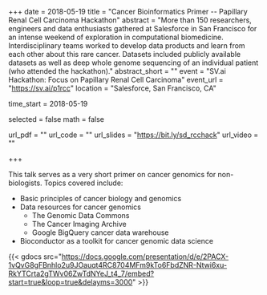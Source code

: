 +++
date = 2018-05-19
title = "Cancer Bioinformatics Primer -- Papillary Renal Cell Carcinoma Hackathon"
abstract = "More than 150 researchers, engineers and data enthusiasts gathered at Salesforce in San Francisco for an intense weekend of exploration in computational biomedicine. Interdisciplinary teams worked to develop data products and learn from each other about this rare cancer. Datasets included publicly available datasets as well as deep whole genome sequencing of an individual patient (who attended the hackathon)."
abstract_short = ""
event = "SV.ai Hackathon: Focus on Papillary Renal Cell Carcinoma"
event_url = "https://sv.ai/p1rcc"
location = "Salesforce, San Francisco, CA"

time_start = 2018-05-19

selected = false
math = false

url_pdf = ""
url_code = ""
url_slides = "https://bit.ly/sd_rcchack"
url_video = ""

+++

This talk serves as a very short primer on cancer genomics for non-biologists. Topics covered include:

- Basic principles of cancer biology and genomics
- Data resources for cancer genomics
    - The Genomic Data Commons
	- The Cancer Imaging Archive
	- Google BigQuery cancer data warehouse
- Bioconductor as a toolkit for cancer genomic data science

{{< gdocs src="https://docs.google.com/presentation/d/e/2PACX-1vQvG8gFBnhlo2u9JOauqt4RC8704MFm9kTo6FbdZNR-Ntwi6xu-RkYTCrta2gTWv06ZwTdNYeJ_t4_7/embed?start=true&loop=true&delayms=3000" >}}


